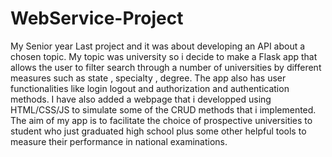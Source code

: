 # WebService-Project
My Senior year Last project and it was about developing an API about a chosen topic.
My topic was university so i decide to make a Flask app that allows the user to filter search through a number of universities by different measures such as state , specialty , degree.
The app also has user functionalities like login logout and authorization and authentication methods.
I have also added a webpage that i developped using HTML/CSS/JS to simulate some of the CRUD methods that i implemented.
The aim of my app is to facilitate the choice of prospective universities to student who just graduated high school plus some other helpful tools to measure their performance in national examinations.
